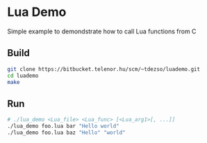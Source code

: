 Lua Demo
========

Simple example to demondstrate how to call Lua functions from C

Build
-----

```bash
git clone https://bitbucket.telenor.hu/scm/~tdezso/luademo.git
cd luademo
make
```

Run
---

```bash
# ./lua_demo <Lua_file> <Lua_func> [<Lua_arg1>[, ...]]
./lua_demo foo.lua bar "Hello world"
./lua_demo foo.lua baz "Hello" "world"
```
